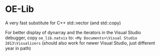 # OE-Lib
A very fast substitute for C++ std::vector (and std::copy)

For better display of dynarray and the iterators in the Visual Studio debugger, copy `oe_lib.natvis` to:
`<My Documents>\Visual Studio 2013\Visualizers` (should also work for newer Visual Studio, just different year in path)
